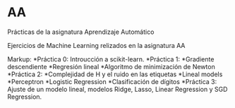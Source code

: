 # AA
Prácticas de la asignatura Aprendizaje Automático

Ejercicios de Machine Learning relizados en la asignatura AA

Markup: *Práctica 0: Introucción a scikit-learn.
*Práctica 1: 
    *Gradiente descendiente
    *Regresión lineal
    *Algoritmo de minimización de Newton
*Práctica 2:
    *Complejidad de H y el ruido en las etiquetas
    *Lineal models
        *Perceptron
        *Logistic Regression
    *Clasificación de dígitos
*Práctica 3: Ajuste de un modelo lineal, modelos Ridge, Lasso, Linear Regression y SGD Regression.
